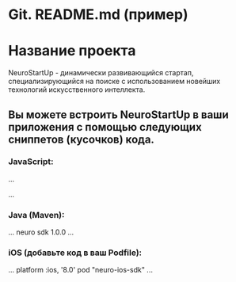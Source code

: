 # Git. README.md (пример)

# Название проекта

NeuroStartUp - динамически развивающийся стартап, специализирующийся на поиске с использованием новейших технологий искусственного интеллекта.

## Вы можете встроить NeuroStartUp в ваши приложения с помощью следующих сниппетов (кусочков) кода.

### JavaScript:

...
<script src="https://localhost/neuro.sdk.min.js"></script>
...

### Java (Maven):

...
<dependency>
  <groupId>neuro</groupId>
  <artifactId>sdk</artifactId>
  <version>1.0.0</version>
</dependency>
...

### iOS (добавьте код в ваш Podfile):

...
platform :ios, '8.0'
pod "neuro-ios-sdk"
...
